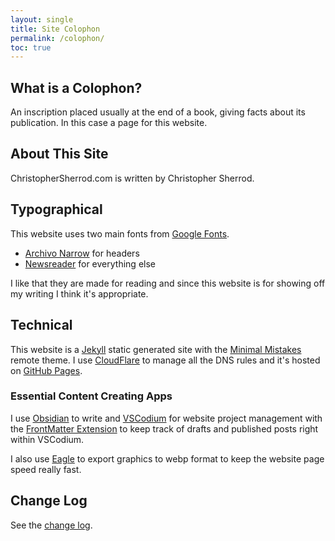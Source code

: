 ```yaml
---
layout: single
title: Site Colophon
permalink: /colophon/
toc: true
---
```

## What is a Colophon?
An inscription placed usually at the end of a book, giving facts about its publication. In this case a page for this website.

## About This Site
ChristopherSherrod.com is written by Christopher Sherrod.

## Typographical
This website uses two main fonts from [Google Fonts](https://fonts.google.com).
- [Archivo Narrow](https://fonts.google.com/specimen/Archivo+Narrow?query=Archivo+Narrow) for headers
- [Newsreader](https://fonts.google.com/specimen/Newsreader?query=Newsreader) for everything else

I like that they are made for reading and since this website is for showing off my writing I think it's appropriate.

## Technical
This website is a [Jekyll](https://jekyllrb.com) static generated site with the [Minimal Mistakes](https://github.com/mmistakes/minimal-mistakes) remote theme. I use [CloudFlare](https://www.cloudflare.com) to manage all the DNS rules and it's hosted on [GitHub Pages](https://pages.github.com).

### Essential Content Creating Apps
I use [Obsidian](http://obsidian.md/) to write and [VSCodium](http://vscodium.com/) for website project management with the  [FrontMatter Extension](https://frontmatter.codes) to keep track of drafts and published posts right within VSCodium.

I also use [Eagle](https://en.eagle.cool) to export graphics to webp format to keep the website page speed really fast.

## Change Log
See the [change log](/changelog/).